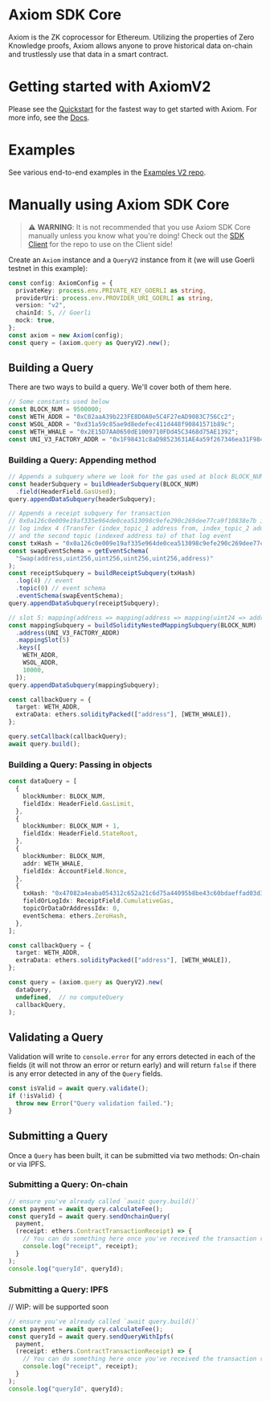 # Axiom SDK Core

Axiom is the ZK coprocessor for Ethereum. Utilizing the properties of Zero Knowledge proofs, Axiom allows anyone to prove historical data on-chain and trustlessly use that data in a smart contract.

# Getting started with AxiomV2

Please see the [Quickstart](https://docs.axiom.xyz/introduction/quickstart) for the fastest way to get started with Axiom. For more info, see the [Docs](https://docs.axiom.xyz).

# Examples

See various end-to-end examples in the [Examples V2 repo](https://github.com/axiom-crypto/examples-v2).

# Manually using Axiom SDK Core

> ⚠️ **WARNING**: It is not recommended that you use Axiom SDK Core manually unless you know what you're doing! Check out the [SDK Client](https://github.com/axiom-crypto/axiom-sdk-client) for the repo to use on the Client side!

Create an `Axiom` instance and a `QueryV2` instance from it (we will use Goerli testnet in this example):

```typescript
const config: AxiomConfig = {
  privateKey: process.env.PRIVATE_KEY_GOERLI as string,
  providerUri: process.env.PROVIDER_URI_GOERLI as string,
  version: "v2",
  chainId: 5, // Goerli
  mock: true,
};
const axiom = new Axiom(config);
const query = (axiom.query as QueryV2).new();
```

## Building a Query

There are two ways to build a query. We'll cover both of them here.

```typescript
// Some constants used below
const BLOCK_NUM = 9500000;
const WETH_ADDR = "0xC02aaA39b223FE8D0A0e5C4F27eAD9083C756Cc2";
const WSOL_ADDR = "0xd31a59c85ae9d8edefec411d448f90841571b89c";
const WETH_WHALE = "0x2E15D7AA0650dE1009710FDd45C3468d75AE1392";
const UNI_V3_FACTORY_ADDR = "0x1F98431c8aD98523631AE4a59f267346ea31F984";
```

### Building a Query: Appending method

```typescript
// Appends a subquery where we look for the gas used at block BLOCK_NUM
const headerSubquery = buildHeaderSubquery(BLOCK_NUM)
  .field(HeaderField.GasUsed);
query.appendDataSubquery(headerSubquery);

// Appends a receipt subquery for transaction
// 0x0a126c0e009e19af335e964de0cea513098c9efe290c269dee77ca9f10838e7b in which we look at
// log index 4 (Transfer (index_topic_1 address from, index_topic_2 address to, uint256 value))
// and the second topic (indexed address to) of that log event
const txHash = "0x0a126c0e009e19af335e964de0cea513098c9efe290c269dee77ca9f10838e7b";
const swapEventSchema = getEventSchema(
  "Swap(address,uint256,uint256,uint256,uint256,address)"
);
const receiptSubquery = buildReceiptSubquery(txHash)
  .log(4) // event
  .topic(0) // event schema
  .eventSchema(swapEventSchema);
query.appendDataSubquery(receiptSubquery);

// slot 5: mapping(address => mapping(address => mapping(uint24 => address))) public override getPool;
const mappingSubquery = buildSolidityNestedMappingSubquery(BLOCK_NUM)
  .address(UNI_V3_FACTORY_ADDR)
  .mappingSlot(5)
  .keys([
    WETH_ADDR,
    WSOL_ADDR,
    10000,
  ]);
query.appendDataSubquery(mappingSubquery);

const callbackQuery = {
  target: WETH_ADDR,
  extraData: ethers.solidityPacked(["address"], [WETH_WHALE]),
};

query.setCallback(callbackQuery);
await query.build();
```

### Building a Query: Passing in objects

```typescript
const dataQuery = [
  {
    blockNumber: BLOCK_NUM,
    fieldIdx: HeaderField.GasLimit,
  },
  {
    blockNumber: BLOCK_NUM + 1,
    fieldIdx: HeaderField.StateRoot,
  },
  {
    blockNumber: BLOCK_NUM,
    addr: WETH_WHALE,
    fieldIdx: AccountField.Nonce,
  },
  {
    txHash: "0x47082a4eaba054312c652a21c6d75a44095b8be43c60bdaeffad03d38a8b1602",
    fieldOrLogIdx: ReceiptField.CumulativeGas,
    topicOrDataOrAddressIdx: 0,
    eventSchema: ethers.ZeroHash,
  },
];

const callbackQuery = {
  target: WETH_ADDR,
  extraData: ethers.solidityPacked(["address"], [WETH_WHALE]),
};

const query = (axiom.query as QueryV2).new(
  dataQuery,
  undefined,  // no computeQuery
  callbackQuery,
);
```

## Validating a Query

Validation will write to `console.error` for any errors detected in each of the fields (it will not throw an error or return early) and will return `false` if there is any error detected in any of the `Query` fields.

```typescript
const isValid = await query.validate();
if (!isValid) {
  throw new Error("Query validation failed.");
}
```

## Submitting a Query

Once a `Query` has been built, it can be submitted via two methods: On-chain or via IPFS.

### Submitting a Query: On-chain

```typescript
// ensure you've already called `await query.build()`
const payment = await query.calculateFee();
const queryId = await query.sendOnchainQuery(
  payment,
  (receipt: ethers.ContractTransactionReceipt) => {
    // You can do something here once you've received the transaction receipt
    console.log("receipt", receipt);
  }
);
console.log("queryId", queryId);
```

### Submitting a Query: IPFS

// WIP: will be supported soon

```typescript
// ensure you've already called `await query.build()`
const payment = await query.calculateFee();
const queryId = await query.sendQueryWithIpfs(
  payment,
  (receipt: ethers.ContractTransactionReceipt) => {
    // You can do something here once you've received the transaction receipt
    console.log("receipt", receipt);
  }
);
console.log("queryId", queryId);
```
